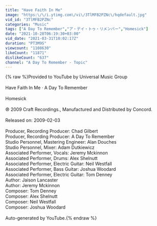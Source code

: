 ```yaml
---
title: "Have Faith In Me"
image: "https:\/\/i.ytimg.com\/vi\/3TlMFB2PZNc\/hqdefault.jpg"
vid_id: "3TlMFB2PZNc"
categories: "Music"
tags: ["A Day To Remember","ア・デイ・トゥ・リメンバー","Homesick"]
date: "2021-10-28T06:19:30+03:00"
vid_date: "2021-03-31T10:02:17Z"
duration: "PT3M9S"
viewcount: "1108630"
likeCount: "11871"
dislikeCount: "637"
channel: "A Day To Remember - Topic"
---
```

{% raw %}Provided to YouTube by Universal Music Group<br /><br />Have Faith In Me · A Day To Remember<br /><br />Homesick<br /><br />℗ 2009 Craft Recordings., Manufactured and Distributed by Concord.<br /><br />Released on: 2009-02-03<br /><br />Producer, Recording  Producer: Chad Gilbert<br />Producer, Recording  Producer: A Day To Remember<br />Studio  Personnel, Mastering  Engineer: Alan Douches<br />Studio  Personnel, Mixer: Adam Dutkiewicz<br />Associated  Performer, Vocals: Jeremy Mckinnon<br />Associated  Performer, Drums: Alex Shelnutt<br />Associated  Performer, Electric  Guitar: Neil Westfall<br />Associated  Performer, Bass  Guitar: Joshua Woodard<br />Associated  Performer, Electric  Guitar: Tom Denney<br />Author: Jaison Lancaster<br />Author: Jeremy Mckinnon<br />Composer: Tom Denney<br />Composer: Alex Shelnutt<br />Composer: Neil Westfall<br />Composer: Joshua Woodard<br /><br />Auto-generated by YouTube.{% endraw %}
